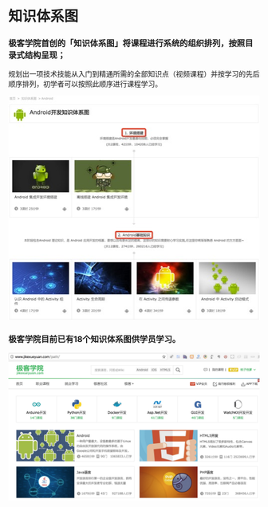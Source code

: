 #  知识体系图

### 极客学院首创的「知识体系图」将课程进行系统的组织排列，按照目录式结构呈现；

规划出一项技术技能从入门到精通所需的全部知识点（视频课程）并按学习的先后顺序排列，初学者可以按照此顺序进行课程学习。

<img src="/images/course_path_01.png">

### 极客学院目前已有18个知识体系图供学员学习。

<img src="/images/course_path_02.png">

